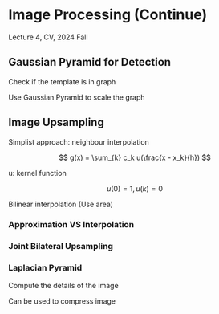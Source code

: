 # Image Processing (Continue)
Lecture 4, CV, 2024 Fall

## Gaussian Pyramid for Detection
Check if the template is in graph

Use Gaussian Pyramid to scale the graph

## Image Upsampling
Simplist approach: neighbour interpolation

$$
g(x) = \sum_{k} c_k u(\frac{x - x_k}{h})
$$

u: kernel function

$$
u(0) = 1, u(k) = 0
$$

Bilinear interpolation (Use area)

### Approximation VS Interpolation

### Joint Bilateral Upsampling

### Laplacian Pyramid
Compute the details of the image

Can be used to compress image
